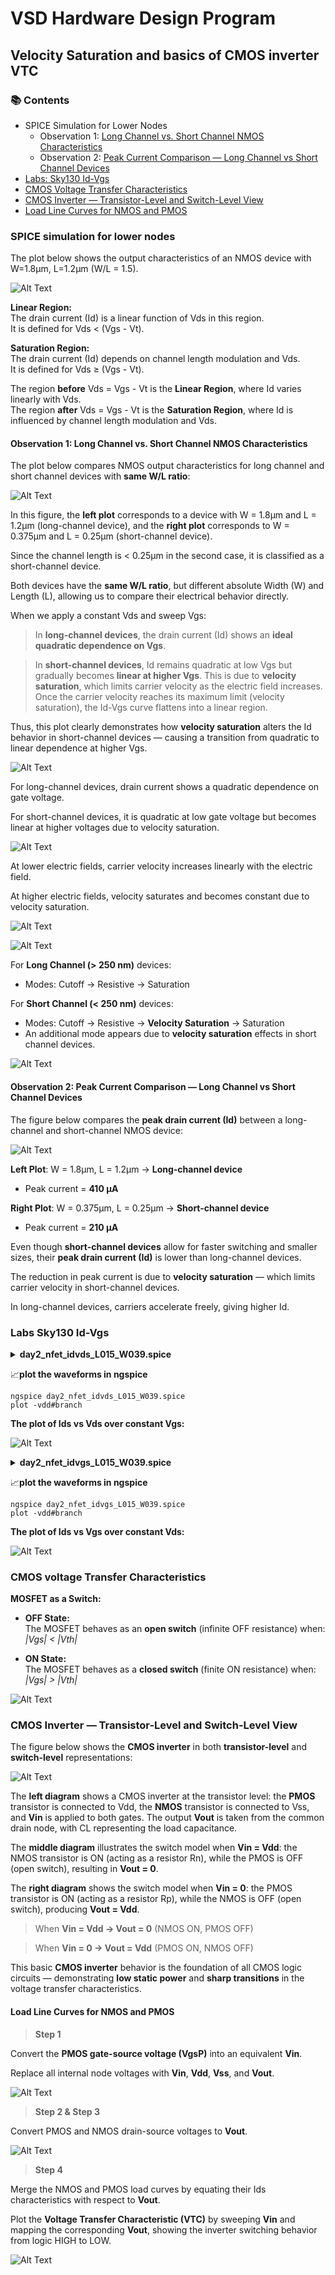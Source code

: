 # VSD Hardware Design Program

## Velocity Saturation and basics of CMOS inverter VTC

### 📚 Contents
- SPICE Simulation for Lower Nodes
  - Observation 1: [Long Channel vs. Short Channel NMOS Characteristics](#observation-1-long-channel-vs-short-channel-nmos-characteristics)
  - Observation 2: [Peak Current Comparison — Long Channel vs Short Channel Devices](#observation-2-peak-current-comparison--long-channel-vs-short-channel-devices)
- [Labs: Sky130 Id-Vgs](#labs-sky130-id-vgs)
- [CMOS Voltage Transfer Characteristics](#cmos-voltage-transfer-characteristics)
- [CMOS Inverter — Transistor-Level and Switch-Level View](#cmos-inverter--transistor-level-and-switch-level-view)
- [Load Line Curves for NMOS and PMOS](#load-line-curves-for-nmos-and-pmos)

### SPICE simulation for lower nodes

The plot below shows the output characteristics of an NMOS device with W=1.8μm, L=1.2μm (W/L = 1.5).

![Alt Text](Images/1.png)

**Linear Region:**  
  The drain current (Id) is a linear function of Vds in this region.  
  It is defined for Vds < (Vgs - Vt).

**Saturation Region:**  
  The drain current (Id) depends on channel length modulation and Vds.  
  It is defined for Vds ≥ (Vgs - Vt).

The region **before** Vds = Vgs - Vt is the **Linear Region**, where Id varies linearly with Vds.  
The region **after** Vds = Vgs - Vt is the **Saturation Region**, where Id is influenced by channel length modulation and Vds.

#### Observation 1: Long Channel vs. Short Channel NMOS Characteristics

The plot below compares NMOS output characteristics for long channel and short channel devices with **same W/L ratio**:

![Alt Text](Images/2.png)

In this figure, the **left plot** corresponds to a device with W = 1.8μm and L = 1.2μm (long-channel device), and the **right plot** corresponds to W = 0.375μm and L = 0.25μm (short-channel device). 

Since the channel length is < 0.25μm in the second case, it is classified as a short-channel device.

Both devices have the **same W/L ratio**, but different absolute Width (W) and Length (L), allowing us to compare their electrical behavior directly.

When we apply a constant Vds and sweep Vgs:

> In **long-channel devices**, the drain current (Id) shows an **ideal quadratic dependence on Vgs**.

> In **short-channel devices**, Id remains quadratic at low Vgs but gradually becomes **linear at higher Vgs**. This is due to **velocity saturation**, which limits carrier velocity as the electric field increases. Once the carrier velocity reaches its maximum limit (velocity saturation), the Id-Vgs curve flattens into a linear region.

Thus, this plot clearly demonstrates how **velocity saturation** alters the Id behavior in short-channel devices — causing a transition from quadratic to linear dependence at higher Vgs.

![Alt Text](Images/3.png)

For long-channel devices, drain current shows a quadratic dependence on gate voltage.

For short-channel devices, it is quadratic at low gate voltage but becomes linear at higher voltages due to velocity saturation.

![Alt Text](Images/4.png)

At lower electric fields, carrier velocity increases linearly with the electric field.

At higher electric fields, velocity saturates and becomes constant due to velocity saturation.

![Alt Text](Images/5.png)

![Alt Text](Images/6.png)

For **Long Channel (> 250 nm)** devices:
  - Modes: Cutoff → Resistive → Saturation

For **Short Channel (< 250 nm)** devices:
  - Modes: Cutoff → Resistive → **Velocity Saturation** → Saturation
  - An additional mode appears due to **velocity saturation** effects in short channel devices.

![Alt Text](Images/7.png)

#### Observation 2: Peak Current Comparison — Long Channel vs Short Channel Devices

The figure below compares the **peak drain current (Id)** between a long-channel and short-channel NMOS device:

![Alt Text](Images/8.png)

**Left Plot**: W = 1.8μm, L = 1.2μm → **Long-channel device**
  - Peak current = **410 μA**
  
**Right Plot**: W = 0.375μm, L = 0.25μm → **Short-channel device**
  - Peak current = **210 μA**

Even though **short-channel devices** allow for faster switching and smaller sizes, their **peak drain current (Id)** is lower than long-channel devices.

The reduction in peak current is due to **velocity saturation** — which limits carrier velocity in short-channel devices.

In long-channel devices, carriers accelerate freely, giving higher Id.

 ### Labs Sky130 Id-Vgs

 <details> <summary><strong>day2_nfet_idvds_L015_W039.spice </strong></summary>

```
  *Model Description
  .param temp=27

  *Including sky130 library files
  .lib "sky130_fd_pr/models/sky130.lib.spice" tt

  *Netlist Description
   XM1 Vdd n1 0 0 sky130_fd_pr__nfet_01v8 w=0.39 l=0.15
   R1 n1 in 55
   Vdd vdd 0 1.8V
   Vin in 0 1.8V

  *simulation commands
   .op
   .dc Vdd 0 1.8 0.1 Vin 0 1.8 0.2

   .control

   run
   display
   setplot dc1
   .endc
   .end
```
</details>

📈**plot the waveforms in ngspice**

```shell
ngspice day2_nfet_idvds_L015_W039.spice 
plot -vdd#branch
```

**The plot of Ids vs Vds over constant Vgs:**

![Alt Text](Images/9.png)

 <details> <summary><strong>day2_nfet_idvgs_L015_W039.spice </strong></summary>

```
    *Model Description
   .param temp=27

   *Including sky130 library files
   .lib "sky130_fd_pr/models/sky130.lib.spice" tt

   *Netlist Description
    XM1 Vdd n1 0 0 sky130_fd_pr__nfet_01v8 w=0.39 l=0.15
    R1 n1 in 55
    Vdd vdd 0 1.8V
    Vin in 0 1.8V

    *simulation commands
     .op
    .dc Vin 0 1.8 0.1 

    .control

     run
     display
     setplot dc1
     .endc
     .end
```
</details>

📈**plot the waveforms in ngspice**

```shell
ngspice day2_nfet_idvgs_L015_W039.spice
plot -vdd#branch
```

**The plot of Ids vs Vgs over constant Vds:**

![Alt Text](Images/10.png)

### CMOS voltage Transfer Characteristics

**MOSFET as a Switch:**

- **OFF State:**  
  The MOSFET behaves as an **open switch** (infinite OFF resistance) when:  
  _|Vgs| < |Vth|_

- **ON State:**  
  The MOSFET behaves as a **closed switch** (finite ON resistance) when:  
  _|Vgs| > |Vth|_

![Alt Text](Images/11.png)

### CMOS Inverter — Transistor-Level and Switch-Level View

The figure below shows the **CMOS inverter** in both **transistor-level** and **switch-level** representations:

![Alt Text](Images/12.png)

The **left diagram** shows a CMOS inverter at the transistor level: the **PMOS** transistor is connected to Vdd, the **NMOS** transistor is connected to Vss, and **Vin** is applied to both gates. The output **Vout** is taken from the common drain node, with CL representing the load capacitance.

The **middle diagram** illustrates the switch model when **Vin = Vdd**: the NMOS transistor is ON (acting as a resistor Rn), while the PMOS is OFF (open switch), resulting in **Vout = 0**.

The **right diagram** shows the switch model when **Vin = 0**: the PMOS transistor is ON (acting as a resistor Rp), while the NMOS is OFF (open switch), producing **Vout = Vdd**.

> When **Vin = Vdd → Vout = 0** (NMOS ON, PMOS OFF)

> When **Vin = 0 → Vout = Vdd** (PMOS ON, NMOS OFF)

This basic **CMOS inverter** behavior is the foundation of all CMOS logic circuits — demonstrating **low static power** and **sharp transitions** in the voltage transfer characteristics.

#### Load Line Curves for NMOS and PMOS

> **Step 1**

Convert the **PMOS gate-source voltage (VgsP)** into an equivalent **Vin**.

Replace all internal node voltages with **Vin**, **Vdd**, **Vss**, and **Vout**.

![Alt Text](Images/14.png)

> **Step 2 & Step 3**

Convert PMOS and NMOS drain-source voltages to **Vout**.

![Alt Text](Images/15.png)

> **Step 4**

Merge the NMOS and PMOS load curves by equating their Ids characteristics with respect to **Vout**.  

Plot the **Voltage Transfer Characteristic (VTC)** by sweeping **Vin** and mapping the corresponding **Vout**, showing the inverter switching behavior from logic HIGH to LOW.

![Alt Text](Images/16.png)
